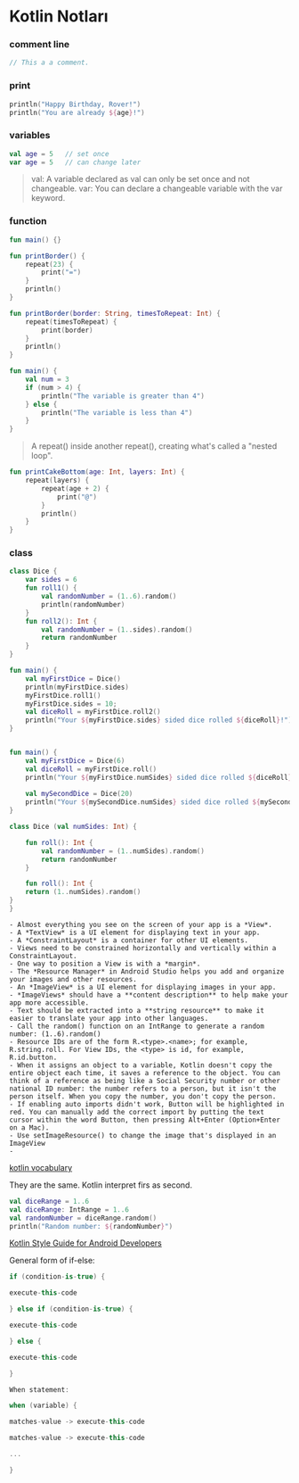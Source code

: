 # Kotlin Notları

### comment line
```kotlin
// This a a comment.

```

### print
```kotlin
println("Happy Birthday, Rover!")
println("You are already ${age}!")

```

### variables
```kotlin
val age = 5   // set once
var age = 5   // can change later

```
> val: A variable declared as val can only be set once and not changeable.
> var: You can declare a changeable variable with the var keyword.

### function
```kotlin
fun main() {}

fun printBorder() {
    repeat(23) {
        print("=")
    }
    println()
}

fun printBorder(border: String, timesToRepeat: Int) {
    repeat(timesToRepeat) {
        print(border)
    }
    println()
}

fun main() {
    val num = 3
    if (num > 4) {
        println("The variable is greater than 4")
    } else {
        println("The variable is less than 4")
    }
}
```

> A repeat() inside another repeat(), creating what's called a "nested loop".

```kotlin
fun printCakeBottom(age: Int, layers: Int) {
    repeat(layers) {
        repeat(age + 2) {
            print("@")
        }
        println()
    }    
}
```

### class
```kotlin
class Dice {
    var sides = 6
    fun roll1() {
        val randomNumber = (1..6).random()
        println(randomNumber)
    }
    fun roll2(): Int {
        val randomNumber = (1..sides).random()
        return randomNumber
    }
}

fun main() {
    val myFirstDice = Dice()
    println(myFirstDice.sides)
    myFirstDice.roll1()
    myFirstDice.sides = 10;
    val diceRoll = myFirstDice.roll2()
    println("Your ${myFirstDice.sides} sided dice rolled ${diceRoll}!")
}


fun main() {
    val myFirstDice = Dice(6)
    val diceRoll = myFirstDice.roll()
    println("Your ${myFirstDice.numSides} sided dice rolled ${diceRoll}!")
    
    val mySecondDice = Dice(20)
    println("Your ${mySecondDice.numSides} sided dice rolled ${mySecondDice.roll()}!")
}

class Dice (val numSides: Int) {

    fun roll(): Int {
        val randomNumber = (1..numSides).random()
        return randomNumber
    }

    fun roll(): Int {
    return (1..numSides).random()
}
}

```

```
- Almost everything you see on the screen of your app is a *View*.
- A *TextView* is a UI element for displaying text in your app.
- A *ConstraintLayout* is a container for other UI elements.
- Views need to be constrained horizontally and vertically within a ConstraintLayout.
- One way to position a View is with a *margin*.
- The *Resource Manager* in Android Studio helps you add and organize your images and other resources.
- An *ImageView* is a UI element for displaying images in your app.
- *ImageViews* should have a **content description** to help make your app more accessible.
- Text should be extracted into a **string resource** to make it easier to translate your app into other languages.
- Call the random() function on an IntRange to generate a random number: (1..6).random()
- Resource IDs are of the form R.<type>.<name>; for example, R.string.roll. For View IDs, the <type> is id, for example, R.id.button.
- When it assigns an object to a variable, Kotlin doesn't copy the entire object each time, it saves a reference to the object. You can think of a reference as being like a Social Security number or other national ID number: the number refers to a person, but it isn't the person itself. When you copy the number, you don't copy the person.
- If enabling auto imports didn't work, Button will be highlighted in red. You can manually add the correct import by putting the text cursor within the word Button, then pressing Alt+Enter (Option+Enter on a Mac).
- Use setImageResource() to change the image that's displayed in an ImageView
- 
```

[kotlin vocabulary](https://codelabs.developers.google.com/codelabs/basic-android-kotlin-training-vocab/)

They are the same. Kotlin interpret firs as second.
```kotlin
val diceRange = 1..6
val diceRange: IntRange = 1..6
val randomNumber = diceRange.random()
println("Random number: ${randomNumber}")
```

[Kotlin Style Guide for Android Developers](https://developer.android.com/kotlin/style-guide)

General form of if-else:
```kotlin
if (condition-is-true) {

execute-this-code

} else if (condition-is-true) {

execute-this-code

} else {

execute-this-code

}
```

```kotlin
When statement:

when (variable) {

matches-value -> execute-this-code

matches-value -> execute-this-code

...

}
```


